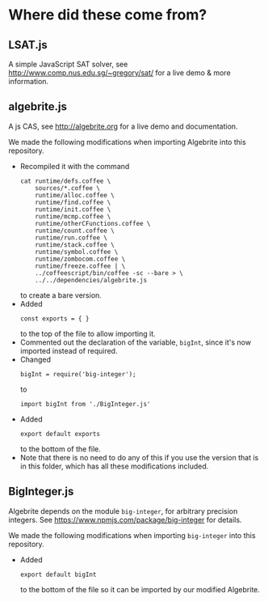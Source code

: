 
# Where did these come from?

## LSAT.js

A simple JavaScript SAT solver, see http://www.comp.nus.edu.sg/~gregory/sat/ for a live demo & more information.

## algebrite.js

A js CAS, see http://algebrite.org for a live demo and documentation.

We made the following modifications when importing Algebrite into this repository.

 - Recompiled it with the command 
   ```
   cat runtime/defs.coffee \
       sources/*.coffee \
       runtime/alloc.coffee \
       runtime/find.coffee \
       runtime/init.coffee \
       runtime/mcmp.coffee \
       runtime/otherCFunctions.coffee \
       runtime/count.coffee \
       runtime/run.coffee \
       runtime/stack.coffee \
       runtime/symbol.coffee \
       runtime/zombocom.coffee \
       runtime/freeze.coffee | \
       ../coffeescript/bin/coffee -sc --bare > \
       ../../dependencies/algebrite.js
   ```
   to create a bare version.
 - Added 
   ```
   const exports = { }
   ``` 
   to the top of the file to allow importing it.
 - Commented out the declaration of the variable, `bigInt`,
   since it's now imported instead of required.
 - Changed 
   ```
   bigInt = require('big-integer');
   ```
   to 
   ```
   import bigInt from './BigInteger.js'
   ```
 - Added 
   ```
   export default exports
   ``` 
   to the bottom of the file.
 - Note that there is no need to do any of this if you use the version that
   is in this folder, which has all these modifications included.
 
## BigInteger.js

Algebrite depends on the module `big-integer`, for arbitrary precision integers.
See https://www.npmjs.com/package/big-integer for details.

We made the following modifications when importing `big-integer` into this repository.

 - Added 
   ```
   export default bigInt
   ```
   to the bottom of the file so it can be imported by our modified Algebrite.
